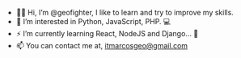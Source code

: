 - 👋🙋 Hi, I’m @geofighter, I like to learn and try to improve my skills.
- 👀 I’m interested in Python, JavaScript, PHP. 💻
- ⚡ I’m currently learning React, NodeJS and Django... 🚀
- 📫 You can contact me at, itmarcosgeo@gmail.com

<!---
geofighter/geofighter is a ✨ special ✨ repository because its `README.md` (this file) appears on your GitHub profile.
You can click the Preview link to take a look at your changes.
--->
